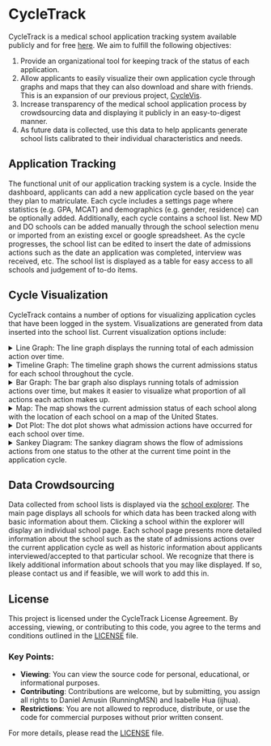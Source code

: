 # CycleTrack

CycleTrack is a medical school application tracking system available publicly and for free
[here](https://cycletrack.org). We aim to fulfill the following objectives:
1. Provide an organizational tool for keeping track of the status of each application.
2. Allow applicants to easily visualize their own application cycle through graphs and maps that they can also download 
and share with friends. This is an expansion of our previous project, 
[CycleVis](https://github.com/toofastdan117/Med_School_Cycle_Analyzer).
3. Increase transparency of the medical school application process by crowdsourcing data and displaying it publicly in
an easy-to-digest manner.
4. As future data is collected, use this data to help applicants generate school lists calibrated to their individual
characteristics and needs.

## Application Tracking
The functional unit of our application tracking system is a cycle. Inside the dashboard, applicants can add a new
application cycle based on the year they plan to matriculate. Each cycle includes a settings page where statistics
(e.g. GPA, MCAT) and demographics (e.g. gender, residence) can be optionally added. Additionally, each cycle contains a
school list. New MD and DO schools can be added manually through the school selection menu or imported from an existing
excel or google spreadsheet. As the cycle progresses, the school list can be edited to insert the date of admissions
actions such as the date an application was completed, interview was received, etc. The school list is displayed as a
table for easy access to all schools and judgement of to-do items.

## Cycle Visualization
CycleTrack contains a number of options for visualizing application cycles that have been logged in the system.
Visualizations are generated from data inserted into the school list. Current visualization options include:
<details>
<summary>Line Graph: The line graph displays the running total of each admission action over time.</summary>

![](/github_assets/sample_line_graph.png)
</details>

<details>
<summary>Timeline Graph: The timeline graph shows the current admissions status for each school throughout the cycle.</summary>

![](/github_assets/sample_timeline_graph.png)
</details>

<details>
<summary>Bar Graph: The bar graph also displays running totals of admission actions over time, but makes it easier to
visualize what proportion of all actions each action makes up.</summary>

![](/github_assets/sample_bar_graph.png)
</details>
<details>
<summary>Map: The map shows the current admission status of each school along with the location of each school on a map
of the United States.</summary>

![](/github_assets/sample_map.png)
</details>
<details>
<summary>Dot Plot: The dot plot shows what admission actions have occurred for each school over time.</summary>

![](/github_assets/sample_dot_plot.png)
</details>
<details>
<summary>Sankey Diagram: The sankey diagram shows the flow of admissions actions from one status to the other at the
current time point in the application cycle.</summary>

![](/github_assets/sample_sankey_diagram.png)
</details>

## Data Crowdsourcing
Data collected from school lists is displayed via the [school explorer](https://cycletrack.org/explorer). The
main page displays all schools for which data has been tracked along with basic information about them. Clicking a
school within the explorer will display an individual school page. Each school page presents more detailed information
about the school such as the state of admissions actions over the current application cycle as well as historic
information about applicants interviewed/accepted to that particular school. We recognize that there is likely
additional information about schools that you may like displayed. If so, please contact us and if feasible, we will work
to add this in.

## License

This project is licensed under the CycleTrack License Agreement. By accessing, viewing, or contributing to this code, 
you agree to the terms and conditions outlined in the [LICENSE](./LICENSE) file.

### Key Points:
- **Viewing**: You can view the source code for personal, educational, or informational purposes.
- **Contributing**: Contributions are welcome, but by submitting, you assign all rights to Daniel Amusin (RunningMSN) and Isabelle Hua (ijhua).
- **Restrictions**: You are not allowed to reproduce, distribute, or use the code for commercial purposes without prior written consent.

For more details, please read the [LICENSE](./LICENSE) file.